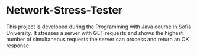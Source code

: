 # Network-Stress-Tester

This project is developed during the Programming with Java course in Sofia University.
It stresses a server with GET requests and shows the highest number of simultaneous requests
the server can process and return an OK response.